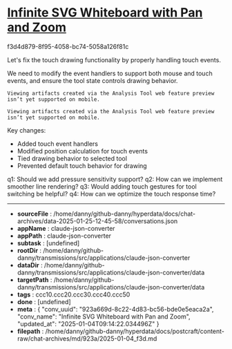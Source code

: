 # [Infinite SVG Whiteboard with Pan and Zoom](https://claude.ai/chat/923a669d-8c22-4d83-bc56-bde0e5eaca2a)

f3d4d879-8f95-4058-bc74-5058a126f81c

 Let's fix the touch drawing functionality by properly handling touch events.

<antThinking>We need to modify the event handlers to support both mouse and touch events, and ensure the tool state controls drawing behavior.</antThinking>
```
Viewing artifacts created via the Analysis Tool web feature preview isn’t yet supported on mobile.
```


```
Viewing artifacts created via the Analysis Tool web feature preview isn’t yet supported on mobile.
```



Key changes:
- Added touch event handlers
- Modified position calculation for touch events
- Tied drawing behavior to selected tool
- Prevented default touch behavior for drawing

q1: Should we add pressure sensitivity support?
q2: How can we implement smoother line rendering?
q3: Would adding touch gestures for tool switching be helpful?
q4: How can we optimize the touch response time?

---

* **sourceFile** : /home/danny/github-danny/hyperdata/docs/chat-archives/data-2025-01-25-12-45-58/conversations.json
* **appName** : claude-json-converter
* **appPath** : claude-json-converter
* **subtask** : [undefined]
* **rootDir** : /home/danny/github-danny/transmissions/src/applications/claude-json-converter
* **dataDir** : /home/danny/github-danny/transmissions/src/applications/claude-json-converter/data
* **targetPath** : /home/danny/github-danny/transmissions/src/applications/claude-json-converter/data
* **tags** : ccc10.ccc20.ccc30.ccc40.ccc50
* **done** : [undefined]
* **meta** : {
  "conv_uuid": "923a669d-8c22-4d83-bc56-bde0e5eaca2a",
  "conv_name": "Infinite SVG Whiteboard with Pan and Zoom",
  "updated_at": "2025-01-04T09:14:22.034496Z"
}
* **filepath** : /home/danny/github-danny/hyperdata/docs/postcraft/content-raw/chat-archives/md/923a/2025-01-04_f3d.md